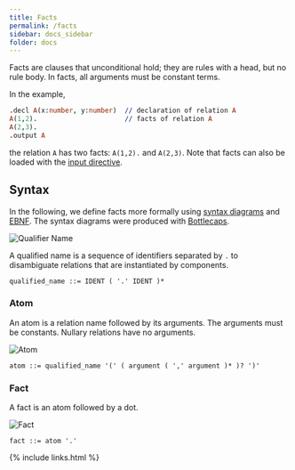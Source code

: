 ```yaml
---
title: Facts
permalink: /facts
sidebar: docs_sidebar
folder: docs
---
```


Facts are clauses that unconditional hold; they are rules with a head,
but no rule body. In facts, all arguments must be constant terms. 

In the example,
```prolog
.decl A(x:number, y:number)  // declaration of relation A
A(1,2).                      // facts of relation A
A(2,3).
.output A
```
the relation `A` has two facts: `A(1,2).` and `A(2,3)`.  Note that facts can also be 
loaded with the [input directive](directives).

## Syntax 
In the following, we define facts more formally using [syntax diagrams](https://en.wikipedia.org/wiki/Syntax_diagram) and [EBNF](https://en.wikipedia.org/wiki/Extended_Backus–Naur_form). The syntax diagrams were produced with [Bottlecaps](https://www.bottlecaps.de/rr/ui).


![Qualifier Name](https://souffle-lang.github.io/img/qualified_name.svg)

A qualified name is a sequence of identifiers separated by `.` to disambiguate relations that are instantiated by components.

```ebnf
qualified_name ::= IDENT ( '.' IDENT )*
```

### Atom

An atom is a relation name followed by its arguments. The arguments must be constants. Nullary relations have no arguments. 

![Atom](https://souffle-lang.github.io/img/atom.svg)

```ebnf
atom ::= qualified_name '(' ( argument ( ',' argument )* )? ')'
```

### Fact

A fact is an atom followed by a dot.

![Fact](https://souffle-lang.github.io/img/fact.svg)

```ebnf
fact ::= atom '.'
```

{% include links.html %}

